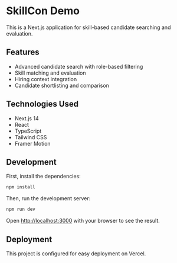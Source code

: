 # SkillCon Demo

This is a Next.js application for skill-based candidate searching and evaluation.

## Features

- Advanced candidate search with role-based filtering
- Skill matching and evaluation
- Hiring context integration
- Candidate shortlisting and comparison

## Technologies Used

- Next.js 14
- React
- TypeScript
- Tailwind CSS
- Framer Motion

## Development

First, install the dependencies:

```bash
npm install
```

Then, run the development server:

```bash
npm run dev
```

Open [http://localhost:3000](http://localhost:3000) with your browser to see the result.

## Deployment

This project is configured for easy deployment on Vercel. 